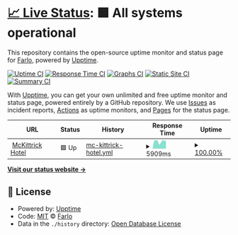 # [📈 Live Status](https://uptime.farlo.co.uk): <!--live status--> **🟩 All systems operational**

This repository contains the open-source uptime monitor and status page for [Farlo](https://farlo.co.uk), powered by [Upptime](https://github.com/upptime/upptime).

[![Uptime CI](https://github.com/FarloGroup/FarloSitesUptime/workflows/Uptime%20CI/badge.svg)](https://github.com/FarloGroup/FarloSitesUptime/actions?query=workflow%3A%22Uptime+CI%22)
[![Response Time CI](https://github.com/FarloGroup/FarloSitesUptime/workflows/Response%20Time%20CI/badge.svg)](https://github.com/FarloGroup/FarloSitesUptime/actions?query=workflow%3A%22Response+Time+CI%22)
[![Graphs CI](https://github.com/FarloGroup/FarloSitesUptime/workflows/Graphs%20CI/badge.svg)](https://github.com/FarloGroup/FarloSitesUptime/actions?query=workflow%3A%22Graphs+CI%22)
[![Static Site CI](https://github.com/FarloGroup/FarloSitesUptime/workflows/Static%20Site%20CI/badge.svg)](https://github.com/FarloGroup/FarloSitesUptime/actions?query=workflow%3A%22Static+Site+CI%22)
[![Summary CI](https://github.com/FarloGroup/FarloSitesUptime/workflows/Summary%20CI/badge.svg)](https://github.com/FarloGroup/FarloSitesUptime/actions?query=workflow%3A%22Summary+CI%22)

With [Upptime](https://upptime.js.org), you can get your own unlimited and free uptime monitor and status page, powered entirely by a GitHub repository. We use [Issues](https://github.com/FarloGroup/FarloSitesUptime/issues) as incident reports, [Actions](https://github.com/FarloGroup/FarloSitesUptime/actions) as uptime monitors, and [Pages](https://uptime.farlo.co.uk) for the status page.

<!--start: status pages-->
<!-- This summary is generated by Upptime (https://github.com/upptime/upptime) -->
<!-- Do not edit this manually, your changes will be overwritten -->
<!-- prettier-ignore -->
| URL | Status | History | Response Time | Uptime |
| --- | ------ | ------- | ------------- | ------ |
| <img alt="" src="https://favicons.githubusercontent.com/mckittrickhotel.com" height="13"> [McKittrick Hotel](https://mckittrickhotel.com) | 🟩 Up | [mc-kittrick-hotel.yml](https://github.com/FarloGroup/FarloSitesUptime/commits/HEAD/history/mc-kittrick-hotel.yml) | <details><summary><img alt="Response time graph" src="./graphs/mc-kittrick-hotel/response-time-week.png" height="20"> 5909ms</summary><br><a href="https://uptime.farlo.co.uk/history/mc-kittrick-hotel"><img alt="Response time 5909" src="https://img.shields.io/endpoint?url=https%3A%2F%2Fraw.githubusercontent.com%2FFarloGroup%2FFarloSitesUptime%2FHEAD%2Fapi%2Fmc-kittrick-hotel%2Fresponse-time.json"></a><br><a href="https://uptime.farlo.co.uk/history/mc-kittrick-hotel"><img alt="24-hour response time 5909" src="https://img.shields.io/endpoint?url=https%3A%2F%2Fraw.githubusercontent.com%2FFarloGroup%2FFarloSitesUptime%2FHEAD%2Fapi%2Fmc-kittrick-hotel%2Fresponse-time-day.json"></a><br><a href="https://uptime.farlo.co.uk/history/mc-kittrick-hotel"><img alt="7-day response time 5909" src="https://img.shields.io/endpoint?url=https%3A%2F%2Fraw.githubusercontent.com%2FFarloGroup%2FFarloSitesUptime%2FHEAD%2Fapi%2Fmc-kittrick-hotel%2Fresponse-time-week.json"></a><br><a href="https://uptime.farlo.co.uk/history/mc-kittrick-hotel"><img alt="30-day response time 5909" src="https://img.shields.io/endpoint?url=https%3A%2F%2Fraw.githubusercontent.com%2FFarloGroup%2FFarloSitesUptime%2FHEAD%2Fapi%2Fmc-kittrick-hotel%2Fresponse-time-month.json"></a><br><a href="https://uptime.farlo.co.uk/history/mc-kittrick-hotel"><img alt="1-year response time 5909" src="https://img.shields.io/endpoint?url=https%3A%2F%2Fraw.githubusercontent.com%2FFarloGroup%2FFarloSitesUptime%2FHEAD%2Fapi%2Fmc-kittrick-hotel%2Fresponse-time-year.json"></a></details> | <details><summary><a href="https://uptime.farlo.co.uk/history/mc-kittrick-hotel">100.00%</a></summary><a href="https://uptime.farlo.co.uk/history/mc-kittrick-hotel"><img alt="All-time uptime 100.00%" src="https://img.shields.io/endpoint?url=https%3A%2F%2Fraw.githubusercontent.com%2FFarloGroup%2FFarloSitesUptime%2FHEAD%2Fapi%2Fmc-kittrick-hotel%2Fuptime.json"></a><br><a href="https://uptime.farlo.co.uk/history/mc-kittrick-hotel"><img alt="24-hour uptime 100.00%" src="https://img.shields.io/endpoint?url=https%3A%2F%2Fraw.githubusercontent.com%2FFarloGroup%2FFarloSitesUptime%2FHEAD%2Fapi%2Fmc-kittrick-hotel%2Fuptime-day.json"></a><br><a href="https://uptime.farlo.co.uk/history/mc-kittrick-hotel"><img alt="7-day uptime 100.00%" src="https://img.shields.io/endpoint?url=https%3A%2F%2Fraw.githubusercontent.com%2FFarloGroup%2FFarloSitesUptime%2FHEAD%2Fapi%2Fmc-kittrick-hotel%2Fuptime-week.json"></a><br><a href="https://uptime.farlo.co.uk/history/mc-kittrick-hotel"><img alt="30-day uptime 100.00%" src="https://img.shields.io/endpoint?url=https%3A%2F%2Fraw.githubusercontent.com%2FFarloGroup%2FFarloSitesUptime%2FHEAD%2Fapi%2Fmc-kittrick-hotel%2Fuptime-month.json"></a><br><a href="https://uptime.farlo.co.uk/history/mc-kittrick-hotel"><img alt="1-year uptime 100.00%" src="https://img.shields.io/endpoint?url=https%3A%2F%2Fraw.githubusercontent.com%2FFarloGroup%2FFarloSitesUptime%2FHEAD%2Fapi%2Fmc-kittrick-hotel%2Fuptime-year.json"></a></details>

<!--end: status pages-->

[**Visit our status website →**](https://uptime.farlo.co.uk)

## 📄 License

- Powered by: [Upptime](https://github.com/upptime/upptime)
- Code: [MIT](./LICENSE) © [Farlo](https://farlo.co.uk)
- Data in the `./history` directory: [Open Database License](https://opendatacommons.org/licenses/odbl/1-0/)
